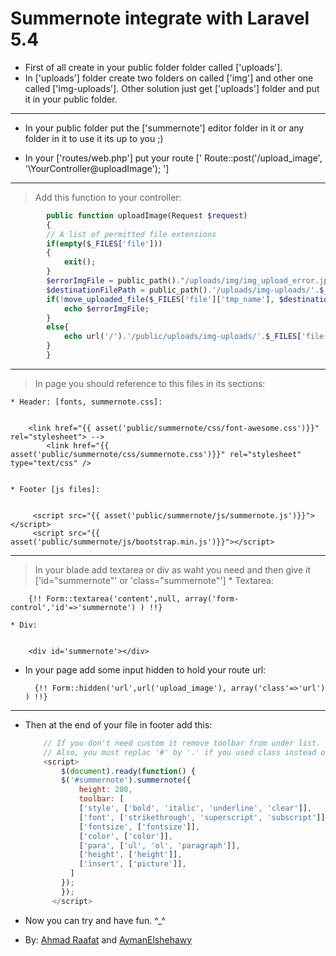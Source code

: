 # Summernote integrate with Laravel 5.4

* First of all create in your public folder folder called ['uploads'].
* In ['uploads'] folder create two folders on called ['img'] and other one called ['img-uploads'].
	Other solution just get ['uploads'] folder and put it in your public folder.

***


* In your public folder put the ['summernote'] editor folder in it or any folder in it to use it its up to you ;)

* In your ['routes/web.php'] put your route [' Route::post('/upload_image', '\YourController@uploadImage'); ']

***

>	 Add this function to your controller:
```php	
	    public function uploadImage(Request $request)
	    {
		// A list of permitted file extensions
		if(empty($_FILES['file']))
		{
		    exit(); 
		}
		$errorImgFile = public_path()."/uploads/img/img_upload_error.jpg";
		$destinationFilePath = public_path().'/uploads/img-uploads/'.$_FILES['file']['name'];
		if(!move_uploaded_file($_FILES['file']['tmp_name'], $destinationFilePath)){
		    echo $errorImgFile;
		}
		else{
		    echo url('/').'/public/uploads/img-uploads/'.$_FILES['file']['name'];
		}
	    }
```
***

> In page you should reference to this files in its sections:

	* Header: [fonts, summernote.css]:
	
	  
		<link href="{{ asset('public/summernote/css/font-awesome.css')}}" rel="stylesheet"> -->
          	<link href="{{ asset('public/summernote/css/summernote.css')}}" rel="stylesheet" type="text/css" />
	  
	
	* Footer [js files]:
	  
	
	  	 <script src="{{ asset('public/summernote/js/summernote.js')}}"></script>
	  	 <script src="{{ asset('public/summernote/js/bootstrap.min.js')}}"></script>
	  
***


> In your blade add textarea or div as waht you need and then give it ['id="summernote"' or 'class="summernote"']
	* Textarea:
	
	
		{!! Form::textarea('content',null, array('form-control','id'=>'summernote') ) !!}
	
	* Div:
	
	
		<div id='summernote'></div>
	

* In your page add some input hidden to hold your route url: 
	
	
		{!! Form::hidden('url',url('upload_image'), array('class'=>'url') ) !!}
	

***


* Then at the end of your file in footer add this:
	```javascript
		// If you don't need custom it remove toolbar from under list.
		// Also, you must replac '#' by '.' if you used class instead of id.
		<script>
		    $(document).ready(function() {
			$('#summernote').summernote({
			    height: 200,  
			    toolbar: [
			    ['style', ['bold', 'italic', 'underline', 'clear']],
			    ['font', ['strikethrough', 'superscript', 'subscript']],
			    ['fontsize', ['fontsize']],
			    ['color', ['color']],
			    ['para', ['ul', 'ol', 'paragraph']],
			    ['height', ['height']],
			    ['insert', ['picture']],
			  ]
			});
		    });
		  </script>
	```

* Now you can try and have fun. ^_^ 
* By: [Ahmad Raafat](https://github.com/AhmedRaafat14) and [AymanElshehawy](https://github.com/AymanElshehawy)
